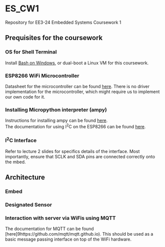 # ES_CW1
Repository for EE3-24 Embedded Systems Coursework 1

## Prequisites for the coursework

### OS for Shell Terminal
Install [Bash on Windows](http://www.howtogeek.com/249966/how-to-install-and-use-the-linux-bash-shell-on-windows-10/), or dual-boot a Linux VM for this coursework.

### ESP8266 WiFi Microcontroller
Datasheet for the microcontroller can be found [here](http://download.arduino.org/products/UNOWIFI/0A-ESP8266-Datasheet-EN-v4.3.pdf). 
There is no driver implementation for the microcontroller, which might require us to implement our own code for it. 

### Installing Micropython interpreter (ampy)
Instructions for installing ampy can be found [here](https://github.com/adafruit/ampy).  
The documentation for using I<sup>2</sup>C on the ESP8266 can be found [here](http://docs.micropython.org/en/latest/esp8266/library/machine.I2C.html). 

### I<sup>2</sup>C Interface
Refer to lecture 2 slides for specifics details of the interface. 
Most importantly, ensure that SCLK and SDA pins are connected correctly onto the mbed. 

## Architecture

### Embed

### Designated Sensor

### Interaction with server via WiFis using MQTT
The documentation for MQTT can be found [here]9https://github.com/mqtt/mqtt.github.io). 
This should be used as a basic message passing interface on top of the WiFi hardware.